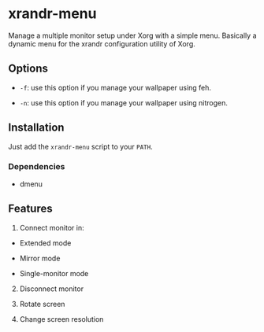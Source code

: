 # xrandr-menu

Manage a multiple monitor setup under Xorg with a simple menu. Basically a dynamic menu for the xrandr configuration utility of Xorg.


## Options

- `-f`: use this option if you manage your wallpaper using feh.

- `-n`: use this option if you manage your wallpaper using nitrogen.

## Installation

Just add the `xrandr-menu` script to your `PATH`.

### Dependencies

- dmenu

## Features

1. Connect monitor in:

- Extended mode

- Mirror mode

- Single-monitor mode

2. Disconnect monitor

3. Rotate screen

4. Change screen resolution

